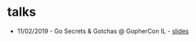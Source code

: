 # talks

* 11/02/2019 - Go Secrets & Gotchas @ GopherCon IL - [slides](https://github.com/yarelm/talks/blob/master/slides/go_secrets_and_gotchas.pdf)